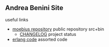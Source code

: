## Andrea Benini Site

useful links

- [moebius repository](https://andreabenini.github.io/moebius/) public repository src+bin
  * [CHANGELOG](https://raw.githubusercontent.com/andreabenini/moebius/master/CHANGELOG) project status
- [erlang code](https://github.com/andreabenini/erlangCode) assorted code


